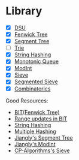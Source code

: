# Library

- [x] [DSU](DSU.cpp)
- [x] [Fenwick Tree](Fenwick-Tree.cpp)
- [x] [Segment Tree](Segment-Tree.cpp)
- [ ] [Trie](Trie.cpp)
- [x] [String Hashing](String-Hashing.cpp)
- [x] [Monotonic Queue](Monotonic-Queue.cpp)
- [x] [ModInt](ModInt.cpp)
- [x] [Sieve](Sieve.cpp)
- [x] [Segmented Sieve](Segmented-Sieve.cpp)
- [x] [Combinatorics](PnC.cpp)

Good Resources:
- [BIT(Fenwick Tree)](https://cp-algorithms.com/data_structures/fenwick.html#3-range-updates-and-range-queries)
- [Range updates in BIT](https://stackoverflow.com/questions/27875691/need-a-clear-explanation-of-range-updates-and-range-queries-binary-indexed-tree/27877427#27877427)
- [String Hashing](https://cp-algorithms.com/string/string-hashing.html#calculation-of-the-hash-of-a-string)
- [Multiple Hashing](https://github.com/ShahjalalShohag/code-library/blob/11dc4e0c3e0041d333441ad7a085f3a445dff2fd/Strings/String%20Hashing.cpp)
- [Jiangly's Segment Tree](https://codeforces.com/contest/1726/submission/171187552)
- [Jiangly's ModInt](https://codeforces.com/contest/1726/submission/171187552)
- [CP-Algorithms's Sieve](https://cp-algorithms.com/algebra/sieve-of-eratosthenes.html)